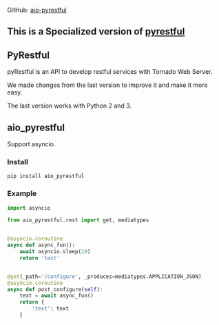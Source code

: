GitHub: [aio-pyrestful](https://github.com/HarryHEi/aio-pyrestful)

This is a Specialized version of [pyrestful](https://github.com/rancavil/tornado-rest)
---------

PyRestful
---------

pyRestful is an API to develop restful services with Tornado Web Server.

We made changes from the last version to improve it and make it more easy.

The last version works with Python 2 and 3.

aio_pyrestful
---------
Support asyncio.

### Install

```
pip install aio_pyrestful
```

### Example


```python
import asyncio

from aio_pyrestful.rest import get, mediatypes


@asyncio.coroutine
async def async_fun():
    await asyncio.sleep(10)
    return 'text'


@get(_path='/configure', _produces=mediatypes.APPLICATION_JSON)
@asyncio.coroutine
async def post_configure(self):
    text = await async_fun()
    return {
        'text': text
    }
```
